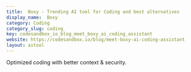 ```yaml
---
title:  Boxy - Trending AI tool for Coding and best alternatives
display_name:  Boxy
category: Coding
category_slug: coding
key: codesandbox_io_blog_meet_boxy_ai_coding_assistant
website: https://codesandbox.io/blog/meet-boxy-ai-coding-assistant
layout: aitool
---
```


Optimized coding with better context & security.

